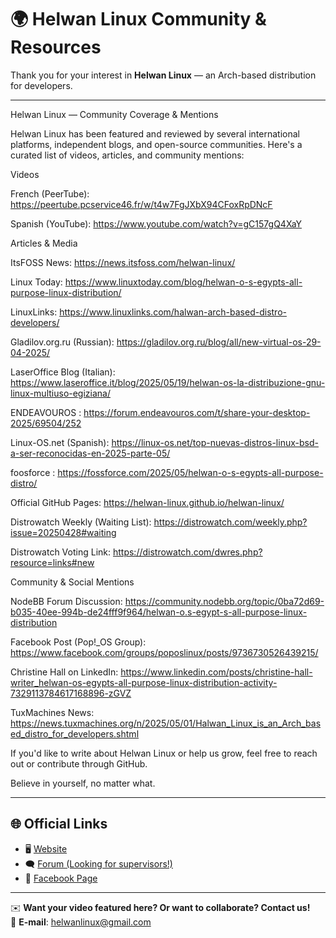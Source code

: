# 🌍 Helwan Linux Community & Resources

Thank you for your interest in **Helwan Linux** — an Arch-based distribution for developers.

---

Helwan Linux — Community Coverage & Mentions

Helwan Linux has been featured and reviewed by several international platforms, independent blogs, and open-source communities. Here's a curated list of videos, articles, and community mentions:

Videos

French (PeerTube): https://peertube.pcservice46.fr/w/t4w7FgJXbX94CFoxRpDNcF

Spanish (YouTube): https://www.youtube.com/watch?v=gC157gQ4XaY

Articles & Media

ItsFOSS News: https://news.itsfoss.com/helwan-linux/

Linux Today: https://www.linuxtoday.com/blog/helwan-o-s-egypts-all-purpose-linux-distribution/

LinuxLinks: https://www.linuxlinks.com/halwan-arch-based-distro-developers/

Gladilov.org.ru (Russian): https://gladilov.org.ru/blog/all/new-virtual-os-29-04-2025/

LaserOffice Blog (Italian): https://www.laseroffice.it/blog/2025/05/19/helwan-os-la-distribuzione-gnu-linux-multiuso-egiziana/

ENDEAVOUROS : https://forum.endeavouros.com/t/share-your-desktop-2025/69504/252

Linux-OS.net (Spanish): https://linux-os.net/top-nuevas-distros-linux-bsd-a-ser-reconocidas-en-2025-parte-05/

foosforce : https://fossforce.com/2025/05/helwan-o-s-egypts-all-purpose-distro/

Official GitHub Pages: https://helwan-linux.github.io/helwan-linux/

Distrowatch Weekly (Waiting List): https://distrowatch.com/weekly.php?issue=20250428#waiting

Distrowatch Voting Link: https://distrowatch.com/dwres.php?resource=links#new

Community & Social Mentions

NodeBB Forum Discussion: https://community.nodebb.org/topic/0ba72d69-b035-40ee-994b-de24fff9f964/helwan-o.s-egypt-s-all-purpose-linux-distribution

Facebook Post (Pop!_OS Group): https://www.facebook.com/groups/poposlinux/posts/9736730526439215/

Christine Hall on LinkedIn: https://www.linkedin.com/posts/christine-hall-writer_helwan-os-egypts-all-purpose-linux-distribution-activity-7329113784617168896-zGVZ

TuxMachines News: https://news.tuxmachines.org/n/2025/05/01/Halwan_Linux_is_an_Arch_based_distro_for_developers.shtml

If you'd like to write about Helwan Linux or help us grow, feel free to reach out or contribute through GitHub.

Believe in yourself, no matter what.



---

## 🌐 Official Links

- 🖥️ [Website](https://helwan-linux.mystrikingly.com/)  
- 🗨️ [Forum (Looking for supervisors!)](https://helwanlinux.createaforum.com/index.php)  
- 📘 [Facebook Page](https://www.facebook.com/profile.php?id=61571106461288)

---

✉️ **Want your video featured here? Or want to collaborate? Contact us!**  
📧 **E-mail**: helwanlinux@gmail.com
